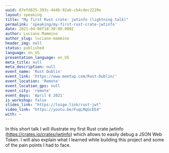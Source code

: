 ```yaml
---
uuid: 07efd825-393c-444b-92ab-cb4cdec2229e
layout: speaking
title: "My first Rust crate: jwtinfo (lightning talk)"
permalink: 'speaking/my-first-rust-crate-jwtinfo'
date: 2021-04-06T18:30:00.000Z
author: Luciano Mammino
author_slug: luciano-mammino
header_img: null
status: published
language: en_US
presentation_language: en_US
meta_title: null
meta_description: null
event_name: 'Rust Dublin'
event_link: 'https://www.meetup.com/Rust-Dublin/'
event_location: 'Remote'
event_location_gps: null
event_city: 'remote'
event_days: 'April 6 2021'
is_workshop: false
slides_link: "https://loige.link/rust-jwt"
video_link: "https://youtu.be/FuqLMqGcEE4"
with: ~
---
```


In this short talk I will illustrate my first Rust crate jwtinfo (https://crates.io/crates/jwtinfo) which allows to easily debug a JSON Web Token. I will also explain what I learned while building this project and some of the pain points I had to face.

